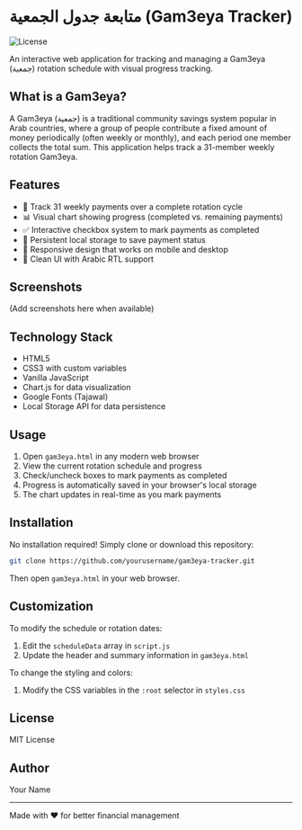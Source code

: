 # متابعة جدول الجمعية (Gam3eya Tracker)

![License](https://img.shields.io/badge/license-MIT-blue.svg)

An interactive web application for tracking and managing a Gam3eya (جمعية) rotation schedule with visual progress tracking.

## What is a Gam3eya?

A Gam3eya (جمعية) is a traditional community savings system popular in Arab countries, where a group of people contribute a fixed amount of money periodically (often weekly or monthly), and each period one member collects the total sum. This application helps track a 31-member weekly rotation Gam3eya.

## Features

- 📅 Track 31 weekly payments over a complete rotation cycle
- 📊 Visual chart showing progress (completed vs. remaining payments)
- ✅ Interactive checkbox system to mark payments as completed
- 💾 Persistent local storage to save payment status
- 📱 Responsive design that works on mobile and desktop
- 🌙 Clean UI with Arabic RTL support

## Screenshots

(Add screenshots here when available)

## Technology Stack

- HTML5
- CSS3 with custom variables
- Vanilla JavaScript
- Chart.js for data visualization
- Google Fonts (Tajawal)
- Local Storage API for data persistence

## Usage

1. Open `gam3eya.html` in any modern web browser
2. View the current rotation schedule and progress
3. Check/uncheck boxes to mark payments as completed
4. Progress is automatically saved in your browser's local storage
5. The chart updates in real-time as you mark payments

## Installation

No installation required! Simply clone or download this repository:

```bash
git clone https://github.com/yourusername/gam3eya-tracker.git
```

Then open `gam3eya.html` in your web browser.

## Customization

To modify the schedule or rotation dates:

1. Edit the `scheduleData` array in `script.js`
2. Update the header and summary information in `gam3eya.html`

To change the styling and colors:

1. Modify the CSS variables in the `:root` selector in `styles.css`

## License

MIT License

## Author

Your Name

---

Made with ❤️ for better financial management
